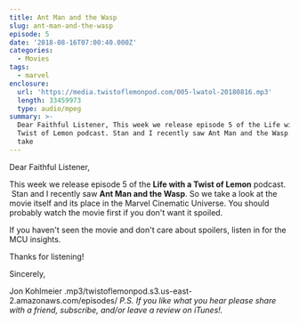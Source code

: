 ```yaml
---
title: Ant Man and the Wasp
slug: ant-man-and-the-wasp
episode: 5
date: '2018-08-16T07:00:40.000Z'
categories:
  - Movies
tags:
  - marvel
enclosure:
  url: 'https://media.twistoflemonpod.com/005-lwatol-20180816.mp3'
  length: 33459973
  type: audio/mpeg
summary: >-
  Dear Faithful Listener, This week we release episode 5 of the Life with a
  Twist of Lemon podcast. Stan and I recently saw Ant Man and the Wasp. So we
  take
---
```


Dear Faithful Listener,

This week we release episode 5 of the **Life with a Twist of Lemon** podcast.  Stan and I recently saw **Ant Man and the Wasp**. So we take a look at the movie itself and its place in the Marvel Cinematic Universe. You should probably watch the movie first if you don't want it spoiled.

If you haven't seen the movie and don't care about spoilers, listen in for the MCU insights.

Thanks for listening!

Sincerely,

Jon Kohlmeier
.mp3/twistoflemonpod.s3.us-east-2.amazonaws.com/episodes/
_P.S. If you like what you hear please share with a friend, subscribe, and/or leave a review on iTunes!._
